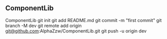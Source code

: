 ## ComponentLib
ComponentLib
git init
git add README.md
git commit -m "first commit"
git branch -M dev
git remote add origin git@github.com:AlphaZzw/ComponentLib.git
git push -u origin dev